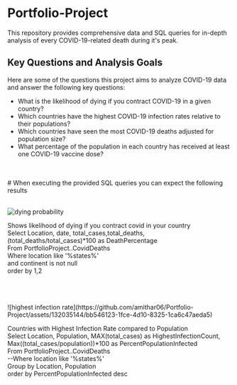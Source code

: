 # Portfolio-Project
This repository provides comprehensive data and SQL queries for in-depth analysis of every COVID-19-related death during it's peak.
<br>

## Key Questions and Analysis Goals

Here are some of the questions this project aims to analyze COVID-19 data and answer the following key questions:

- What is the likelihood of dying if you contract COVID-19 in a given country? 
- Which countries have the highest COVID-19 infection rates relative to their populations? 
- Which countries have seen the most COVID-19 deaths adjusted for population size? 
- What percentage of the population in each country has received at least one COVID-19 vaccine dose? 
<br>
<br>
# When executing the provided SQL queries you can expect the following results
<br>
<br>

![dying probability](https://github.com/amithar06/Portfolio-Project/assets/132035144/baadbb3f-467a-4524-bd5c-77019dce4bf0)

Shows likelihood of dying if you contract covid in your country
<br>
Select Location, date, total_cases,total_deaths, (total_deaths/total_cases)*100 as DeathPercentage
<br>
From PortfolioProject..CovidDeaths
<br>
Where location like '%states%'
<br>
and continent is not null 
<br>
order by 1,2
<br>


<br>
<br>
<br>
![highest infection rate](https://github.com/amithar06/Portfolio-Project/assets/132035144/bb546123-1fce-4d10-8325-1ca6c47aeda5)

Countries with Highest Infection Rate compared to Population
<br>
Select Location, Population, MAX(total_cases) as HighestInfectionCount,  Max((total_cases/population))*100 as PercentPopulationInfected <br>
From PortfolioProject..CovidDeaths <br>
--Where location like '%states%' <br>
Group by Location, Population <br>
order by PercentPopulationInfected desc

